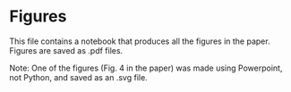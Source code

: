 # Figures
This file contains a notebook that produces all the figures in the paper. Figures are saved as .pdf files.

Note: One of the figures (Fig. 4 in the paper) was made using Powerpoint, not Python, and saved as an .svg file.

